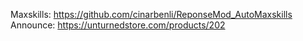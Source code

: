 Maxskills: https://github.com/cinarbenli/ReponseMod_AutoMaxskills
Announce: https://unturnedstore.com/products/202

